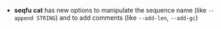 
* **seqfu cat** has new options to manipulate the sequence name (like `--append STRING`) and to add comments (like  `--add-len`, `--add-gc`)